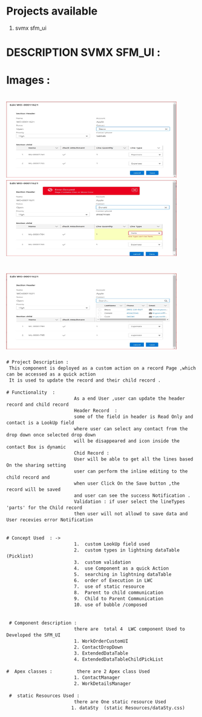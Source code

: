 
#   Projects available 
1. svmx sfm_ui

 
# DESCRIPTION SVMX SFM_UI : 
                    
# Images : 
 # <img src="images/SfmUi.JPG" width="450" height="200" >      <img src="images/CaptureSfmUiErrorOpen.JPG" width="450" height="200" >        
 
 # <img src="images/SfmUiContactDropOpen.JPG" width="450" height="200" >     

         
              
    # Project Description : 
     This component is deployed as a custom action on a record Page ,which can be accessed as a quick action 
     It is used to update the record and their child record .
     
    # Functionality  :      
                             As a end User ,user can update the header record and child record 
                             Header Record  : 
                             some of the field in header is Read Only and contact is a LookUp field 
                             where user can select any contact from the drop down once selected drop down 
                             will be disappeared and icon inside the contact Box is dynamic 
                             Chid Record : 
                             User will be able to get all the lines based On the sharing setting 
                             user can perform the inline editing to the child record and 
                             when user Click On the Save button ,the record will be saved 
                             and user can see the success Notification .
                             Validation : if user select the lineTypes 'parts' for the Child record 
                             then user will not allowd to save data and User recevies error Notification 
                           
     
    # Concept Used  : ->
                             1.  custom LookUp field used 
                             2.  custom types in lightning dataTable (Picklist)
                             3.  custom validation 
                             4.  use Component as a quick Action 
                             5.  searching in lightning dataTable 
                             6.  order of Execution in LWC
                             7.  use of static resource 
                             8.  Parent to child communication 
                             9.  Child to Parent Communication 
                             10. use of bubble /composed 
                            
 
     # Component description : 
                             there are  total 4  LWC component Used to Developed the SFM_UI
                             1. WorkOrderCustomUI
                             2. ContactDropDown
                             3. ExtendedDataTable
                             4. ExtendedDataTableChildPickList
                             
    #  Apex classes :         there are 2 Apex class Used 
                             1. ContactManager 
                             2. WorkDetailsManager
                             
     #  static Resources Used : 
                             there are One static resource Used 
                            1. dataSty  (static Resources/dataSty.css)
     
     
    
    
    

     
     


